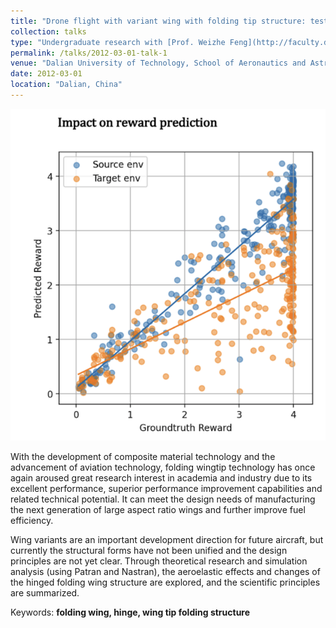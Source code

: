 ```yaml
---
title: "Drone flight with variant wing with folding tip structure: test"
collection: talks
type: "Undergraduate research with [Prof. Weizhe Feng](http://faculty.dlut.edu.cn/2018011008/en/index.htm)"
permalink: /talks/2012-03-01-talk-1
venue: "Dalian University of Technology, School of Aeronautics and Astronautics"
date: 2012-03-01
location: "Dalian, China"
---
```

![Description of my talk](/images/pub_2.png)

With the development of composite material technology and the advancement of aviation technology, folding wingtip technology has once again aroused great research interest in academia and industry due to its excellent performance, superior performance improvement capabilities and related technical potential. It can meet the design needs of manufacturing the next generation of large aspect ratio wings and further improve fuel efficiency.

Wing variants are an important development direction for future aircraft, but currently the structural forms have not been unified and the design principles are not yet clear. Through theoretical research and simulation analysis (using Patran and Nastran), the aeroelastic effects and changes of the hinged folding wing structure are explored, and the scientific principles are summarized.

Keywords: **folding wing, hinge, wing tip folding structure**
